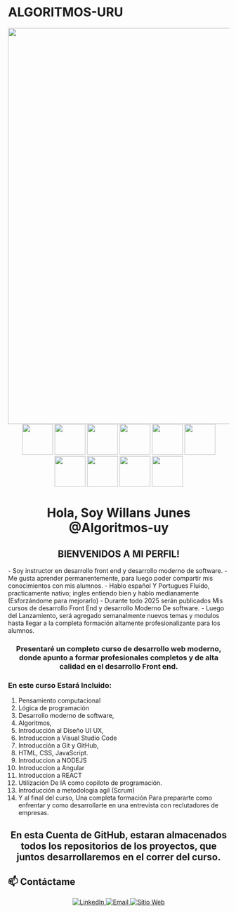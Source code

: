 # ALGORITMOS-URU
<div id="header" align="center"> 
  <img decoding="async" src="https://www.shutterstock.com/image-photo/panorama-shot-frontend-developer-team-600nw-2294268357.jpg"  width="900" heigth="300"/>
</div>
<div id="techs" align="center">
  <img decoding="async" src="https://www.algoritmos.uy/assets/images/tecnologias/html5.svg" width ="70"/>
  <img decoding="async" src="https://www.algoritmos.uy/assets/images/tecnologias/css3.svg" width ="70"/>
  <img decoding="async" src="https://www.algoritmos.uy/assets/images/tecnologias/Bootstrap.svg" width ="70"/>
  <img decoding="async" src="https://www.algoritmos.uy/assets/images/tecnologias/javascript-file.svg" width ="70"/>
  <img decoding="async" src="https://www.algoritmos.uy/assets/images/tecnologias/Angular.svg" width ="70"/>
  <img decoding="async" src="https://www.algoritmos.uy/assets/images/tecnologias/atom.svg" width ="70"/>
  <img decoding="async" src="https://www.algoritmos.uy/assets/images/tecnologias/SASS.svg" width ="70"/>
  <img decoding="async" src="https://www.algoritmos.uy/assets/images/tecnologias/TypeScript.svg" width ="70"/>
  <img decoding="async" src="https://www.algoritmos.uy/assets/images/tecnologias/openaigpt.svg" width ="70"/>
  <img decoding="async" src="https://www.algoritmos.uy/assets/img/brand-python.svg" width ="70"/>
</div>
<div i="caratula" align="center">
 
</div>
<h1 align = "center"> Hola, Soy Willans Junes  @Algoritmos-uy</h1>
<h2 align = "center">BIENVENIDOS A MI PERFIL!</h2> 
- Soy instructor en desarrollo front end y desarrollo moderno de software.
- Me gusta aprender  permanentemente, para luego poder compartir mis conocimientos con mis alumnos.
- Hablo español Y Portugues Fluido, practicamente nativo; ingles entiendo bien y hablo medianamente (Esforzándome para mejorarlo)
- Durante todo 2025 serán publicados Mis cursos de desarrollo Front End y desarrollo Moderno De software.
- Luego del Lanzamiento, será agregado semanalmente nuevos temas y modulos hasta llegar a la completa formación altamente profesionalizante para los alumnos.
<h3 align = "center">Presentaré un completo curso de desarrollo web moderno, donde apunto a formar profesionales completos y de alta calidad en el desarrollo Front end.</h3>
<h3 >En este curso Estará Incluido: </h3>
 
1. Pensamiento computacional
2. Lógica de programación
3. Desarrollo moderno de software,
4. Algoritmos,
5. Introducción al Diseño UI UX,
6. Introduccion a Visual Studio Code
7. Introducción a Git y GitHub,
8. HTML, CSS, JavaScript.
9. Introduccion a NODEJS
10. Introduccion a Angular
11. Introduccion a REACT
12. Utilización De IA como copiloto de programación.
13. Introducción a metodologia agil (Scrum)
14. Y al final del curso, Una completa formación Para prepararte como enfrentar y como desarrollarte en una entrevista con reclutadores de empresas.

<h2 align = "center">En esta Cuenta de GitHub, estaran almacenados todos los repositorios de los proyectos, que juntos desarrollaremos en el correr del curso.</h2>

## 📫 Contáctame

<p align="center">
  <a href= "https://www.linkedin.com/in/willans-junes/" >
    <img src="https://img.shields.io/badge/LinkedIn-0A66C2?style=for-the-badge&logo=linkedin&logoColor=white"  alt="LinkedIn">
  </a>
  <a href="mailto:wjdev@algoritmos.uy">
    <img src="https://img.shields.io/badge/Email-D14836?style=for-the-badge&logo=gmail&logoColor=white" alt="Email">
  </a>
  <a href="https://algoritmos.uy">
    <img src="https://img.shields.io/badge/Web-4285F4?style=for-the-badge&logo=google-chrome&logoColor=white" alt="Sitio Web">
  </a>
</p>


